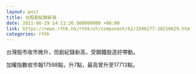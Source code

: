 ```yaml
---
layout: post
title: 台股創紀錄新高
date: 2021-06-29 14:11:26.000000000 +08:00
link: https://news.rthk.hk/rthk/ch/component/k2/1598277-20210629.htm
categories: rthk
---
```


台灣股市收市微升，但創紀錄新高，受鋼鐵股造好帶動。

加權指數收市報17598點，升7點，最高曾升至17713點。
